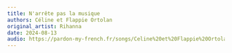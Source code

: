 ```yaml
---
title: N'arrête pas la musique
authors: Céline et Flappie Ortolan
original_artist: Rihanna
date: 2024-08-13
audio: https://pardon-my-french.fr/songs/Celine%20et%20Flappie%20Ortolan%20-%20N_arrete%20pas%20la%20musique%20%28Rihanna%29.mp3
---
```

